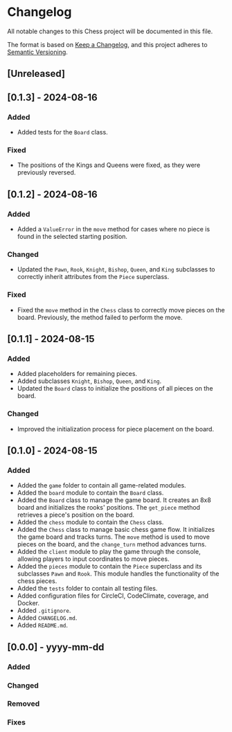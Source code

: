 # Changelog

All notable changes to this Chess project will be documented in this file.

The format is based on [Keep a Changelog](https://keepachangelog.com/en/1.1.0/),
and this project adheres to [Semantic Versioning](https://semver.org/spec/v2.0.0.html).

## [Unreleased]

## [0.1.3] - 2024-08-16

### Added

- Added tests for the `Board` class.

### Fixed

- The positions of the Kings and Queens were fixed, as they were previously reversed.

## [0.1.2] - 2024-08-16

### Added

- Added a `ValueError` in the `move` method for cases where no piece is found in the selected starting position.

### Changed

- Updated the `Pawn`, `Rook`, `Knight`, `Bishop`, `Queen`, and `King` subclasses to correctly inherit attributes from the `Piece` superclass.

### Fixed

- Fixed the `move` method in the `Chess` class to correctly move pieces on the board. Previously, the method failed to perform the move.

## [0.1.1] - 2024-08-15

### Added

- Added placeholders for remaining pieces.
- Added subclasses `Knight`, `Bishop`, `Queen`, and `King`.
- Updated the `Board` class to initialize the positions of all pieces on the board.

### Changed

- Improved the initialization process for piece placement on the board.

## [0.1.0] - 2024-08-15

### Added

- Added the `game` folder to contain all game-related modules.
- Added the `board` module to contain the `Board` class.
- Added the `Board` class to manage the game board. It creates an 8x8 board and initializes the rooks' positions. The `get_piece` method retrieves a piece's position on the board.
- Added the `chess` module to contain the `Chess` class.
- Added the `Chess` class to manage basic chess game flow. It initializes the game board and tracks turns. The `move` method is used to move pieces on the board, and the `change_turn` method advances turns.
- Added the `client` module to play the game through the console, allowing players to input coordinates to move pieces.
- Added the `pieces` module to contain the `Piece` superclass and its subclasses `Pawn` and `Rook`. This module handles the functionality of the chess pieces.
- Added the `tests` folder to contain all testing files.
- Added configuration files for CircleCI, CodeClimate, coverage, and Docker.
- Added `.gitignore`.
- Added `CHANGELOG.md`.
- Added `README.md`.

## [0.0.0] - yyyy-mm-dd

### Added
### Changed
### Removed
### Fixes